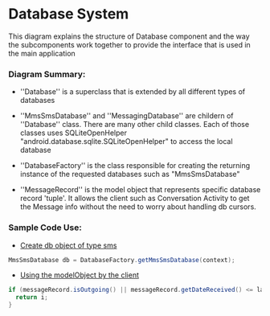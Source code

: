 # Database System

This diagram explains the structure of Database component and the way the subcomponents work together to provide the interface that is used in the main application

### Diagram Summary:

- ''Database'' is a superclass that is extended by all different types of databases

- ''MmsSmsDatabase'' and ''MessagingDatabase'' are childern of ''Database'' class. There are many other child classes. Each of those classes uses SQLiteOpenHelper "android.database.sqlite.SQLiteOpenHelper" to access the local database

- ''DatabaseFactory'' is the class responsible for creating the returning instance of the requested databases such as "MmsSmsDatabase"

- ''MessageRecord'' is the model object that represents specific database record 'tuple'. It allows the client such as Conversation Activity to get the Message info without the need to worry about handling db cursors.

### Sample Code Use:

- [Create db object of type sms](https://github.com/Radu-Raicea/SignalAndroid/blob/a579545bd10c99d8e8e5c2a4c3629b2a98259be8/src/org/thoughtcrime/securesms/ConversationAdapter.java#L176)

 ````java
MmsSmsDatabase db = DatabaseFactory.getMmsSmsDatabase(context);
````

- [Using the modelObject by the client](https://github.com/Radu-Raicea/SignalAndroid/blob/a579545bd10c99d8e8e5c2a4c3629b2a98259be8/src/org/thoughtcrime/securesms/ConversationAdapter.java#L324)

````java
if (messageRecord.isOutgoing() || messageRecord.getDateReceived() <= lastSeen) {
  return i;
}
````